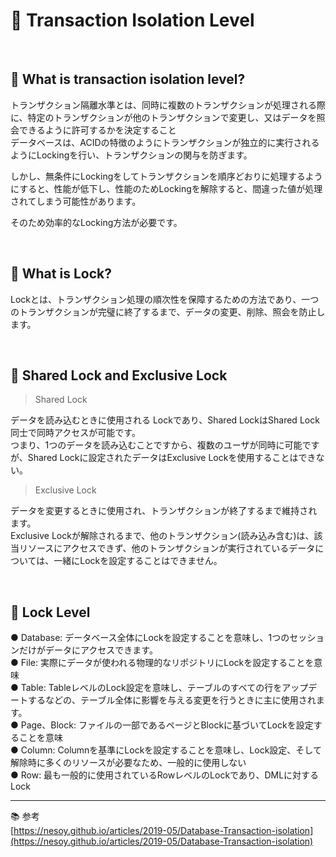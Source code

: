 # 🔑 Transaction Isolation Level

<br>

## 📌 What is transaction isolation level?

トランザクション隔離水準とは、同時に複数のトランザクションが処理される際に、特定のトランザクションが他のトランザクションで変更し、又はデータを照会できるように許可するかを決定すること<br>
データベースは、ACIDの特徴のようにトランザクションが独立的に実行されるようにLockingを行い、トランザクションの関与を防ぎます。<br>

しかし、無条件にLockingをしてトランザクションを順序どおりに処理するようにすると、性能が低下し、性能のためLockingを解除すると、間違った値が処理されてしまう可能性があります。

そのため効率的なLocking方法が必要です。

<br>

## 📌 What is Lock?

Lockとは、トランザクション処理の順次性を保障するための方法であり、一つのトランザクションが完璧に終了するまで、データの変更、削除、照会を防止します。

<br>

## 📌 Shared Lock and Exclusive Lock

> Shared Lock

データを読み込むときに使用される Lockであり、Shared LockはShared Lock同士で同時アクセスが可能です。<br>
つまり、1つのデータを読み込むことですから、複数のユーザが同時に可能ですが、Shared Lockに設定されたデータはExclusive Lockを使用することはできない。

> Exclusive Lock

データを変更するときに使用され、トランザクションが終了するまで維持されます。<br>
Exclusive Lockが解除されるまで、他のトランザクション(読み込み含む)は、該当リソースにアクセスできず、他のトランザクションが実行されているデータについては、一緒にLockを設定することはできません。

<br>

## 📌 Lock Level

● Database: データベース全体にLockを設定することを意味し、1つのセッションだけがデータにアクセスできます。<br>
● File: 実際にデータが使われる物理的なリポジトリにLockを設定することを意味<br>
● Table: TableレベルのLock設定を意味し、テーブルのすべての行をアップデートするなどの、テーブル全体に影響を与える変更を行うときに主に使用されます。<br>
● Page、Block: ファイルの一部であるページとBlockに基づいてLockを設定することを意味 <br>
● Column: Columnを基準にLockを設定することを意味し、Lock設定、そして解除時に多くのリソースが必要なため、一般的に使用しない<br>
● Row: 最も一般的に使用されているRowレベルのLockであり、DMLに対するLock<br>

---

📚 参考
<br>
[https://nesoy.github.io/articles/2019-05/Database-Transaction-isolation](https://nesoy.github.io/articles/2019-05/Database-Transaction-isolation)
<br>
